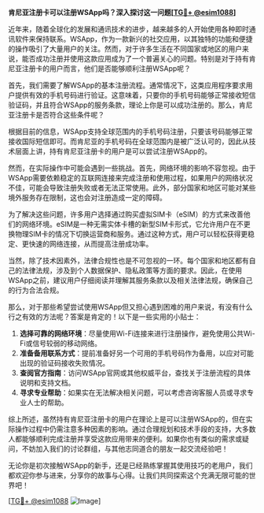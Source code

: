 **肯尼亚注册卡可以注册WSApp吗？深入探讨这一问题[[TG💪+ @esim1088](https://t.me/s/esim1088)]**

近年来，随着全球化的发展和通讯技术的进步，越来越多的人开始使用各种即时通讯软件来保持联系。WSApp，作为一款新兴的社交应用，以其独特的功能和便捷的操作吸引了大量用户的关注。然而，对于许多生活在不同国家或地区的用户来说，能否成功注册并使用这款应用成为了一个普遍关心的问题。特别是对于持有肯尼亚注册卡的用户而言，他们是否能够顺利注册WSApp呢？

首先，我们需要了解WSApp的基本注册流程。通常情况下，这类应用程序要求用户提供有效的手机号码进行验证。这意味着，只要你的手机号码能够正常接收短信验证码，并且符合WSApp的服务条款，理论上你是可以成功注册的。那么，肯尼亚注册卡是否符合这些条件呢？

根据目前的信息，WSApp支持全球范围内的手机号码注册，只要该号码能够正常接收国际短信即可。而肯尼亚的手机号码在全球范围内是被广泛认可的，因此从技术层面上讲，持有肯尼亚注册卡的用户是可以尝试注册WSApp的。

然而，在实际操作中可能会遇到一些挑战。首先，网络环境的影响不容忽视。由于WSApp需要依赖稳定的互联网连接来完成注册和使用过程，如果用户的网络状况不佳，可能会导致注册失败或者无法正常使用。此外，部分国家和地区可能对某些境外服务存在限制，这也会对注册造成一定的障碍。

为了解决这些问题，许多用户选择通过购买虚拟SIM卡（eSIM）的方式来改善他们的网络环境。eSIM是一种无需实体卡槽的新型SIM卡形式，它允许用户在不更换物理SIM卡的情况下切换运营商和服务。通过这种方式，用户可以轻松获得更稳定、更快速的网络连接，从而提高注册成功率。

当然，除了技术因素外，法律合规性也是不可忽视的一环。每个国家和地区都有自己的法律法规，涉及到个人数据保护、隐私政策等方面的要求。因此，在使用WSApp之前，建议用户仔细阅读并理解其服务条款以及相关法律法规，确保自己的行为合法合规。

那么，对于那些希望尝试使用WSApp但又担心遇到困难的用户来说，有没有什么行之有效的方法呢？答案是肯定的！以下是一些实用的小贴士：

1. **选择可靠的网络环境**：尽量使用Wi-Fi连接来进行注册操作，避免使用公共Wi-Fi或信号较弱的移动网络。
2. **准备备用联系方式**：提前准备好另一个可用的手机号码作为备用，以应对可能出现的验证码接收失败情况。
3. **查阅官方指南**：访问WSApp官网或其他权威平台，查找关于注册流程的具体说明和支持文档。
4. **寻求专业帮助**：如果实在无法解决相关问题，可以考虑咨询客服人员或寻求专业人士的帮助。

综上所述，虽然持有肯尼亚注册卡的用户在理论上是可以注册WSApp的，但在实际操作过程中仍需注意多种因素的影响。通过合理规划和技术手段的支持，大多数人都能够顺利完成注册并享受这款应用带来的便利。如果你也有类似的需求或疑问，不妨加入我们的讨论群组，与其他志同道合的朋友一起交流经验吧！

无论你是初次接触WSApp的新手，还是已经熟练掌握其使用技巧的老用户，我们都欢迎你参与进来，分享你的故事与心得。让我们共同探索这个充满无限可能的世界吧！

[[TG💪+ @esim1088](https://t.me/s/esim1088) ![Image](https://i.postimg.cc/4NQfJmqS/Snipaste-2025-05-13-00-14-12.png)]